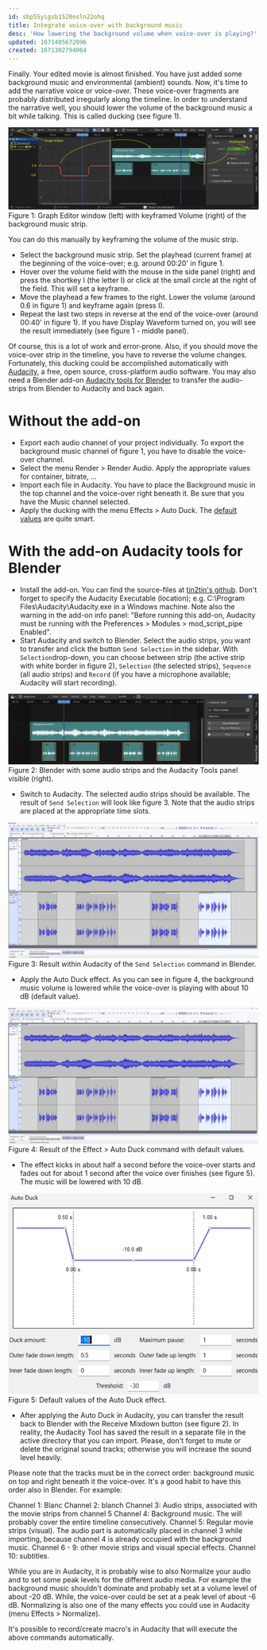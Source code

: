 ```yaml
---
id: sbp55yigsb1520nsln22ohq
title: Integrate voice-over with background music
desc: 'How lowering the background volume when voice-over is playing?'
updated: 1671405672096
created: 1671302794064
---
```

Finally. Your edited movie is almost finished. You have just added some background music and environmental (ambient) sounds. Now, it's time to add the narrative voice or voice-over. These voice-over fragments are probably distributed irregularly along the timeline. In order to understand the narrative well, you should lower the volume of the background music a bit while talking. This is called ducking (see figure 1).

![](/assets/images/vse.audio.svg)
Figure 1: Graph Editor window (left) with keyframed Volume (right) of the background music strip.

You can do this manually by keyframing the volume of the music strip.

- Select the background music strip. Set the playhead (current frame) at the beginning of the voice-over; e.g. around 00:20' in figure 1.
- Hover over the volume field with the mouse in the side panel (right) and press the shortkey I (the letter I) or click at the small circle at the right of the field. This will set a keyframe.
- Move the playhead a few frames to the right. Lower the volume (around 0.6 in figure 1) and keyframe again (press I).
- Repeat the last two steps in reverse at the end of the voice-over (around 00:40' in figure 1). If you have Display Waveform turned on, you will see the result immediately (see figure 1 - middle panel).

Of course, this is a lot of work and error-prone. Also, if you should move the voice-over strip in the timeline, you have to reverse the volume changes. Fortunately, this ducking could be accomplished automatically with [Audacity](https://www.audacityteam.org/), a free, open source, cross-platform audio software. You may also need a Blender add-on [Audacity tools for Blender](https://github.com/tin2tin/audacity_tools_for_blender) to transfer the audio-strips from Blender to Audacity and back again.

# Without the add-on

- Export each audio channel of your project individually. To export the background music channel of figure 1, you have to disable the voice-over channel.
- Select the menu Render > Render Audio. Apply the appropriate values for container, bitrate, ...
- Import each file in Audacity. You have to place the Background music in the top channel and the voice-over right beneath it. Be sure that you have the Music channel selected.
- Apply the ducking with the menu Effects > Auto Duck. The [default values](https://manual.audacityteam.org/man/auto_duck.html) are quite smart.

# With the add-on Audacity tools for Blender

- Install the add-on. You can find the source-files at [tin2tin's github](https://github.com/tin2tin/audacity_tools_for_blender). Don't forget to specify the Audacity Executable (location); e.g. C:\Program Files\Audacity\Audacity.exe in a Windows machine. Note also the warning in the add-on info panel: "Before running this add-on, Audacity must be running with the Preferences > Modules > mod_script_pipe Enabled".
- Start Audacity and switch to Blender. Select the audio strips, you want to transfer and click the button `Send Selection` in the sidebar. With `Selection`drop-down, you can choose between strip (the active strip with white border in figure 2), `Selection` (the selected strips), `Sequence` (all audio strips) and `Record` (if you have a microphone available; Audacity will start recording).

![](/assets/images/vse.audio.addon.png)
Figure 2: Blender with some audio strips and the Audacity Tools panel visible (right).

- Switch to Audacity. The selected audio strips should be available. The result of `Send Selection` will look like figure 3. Note that the audio strips are placed at the appropriate time slots. 

![](/assets/images/vse.audio.audacity1.png)
Figure 3: Result within Audacity of the `Send Selection` command in Blender.

- Apply the Auto Duck effect. As you can see in figure 4, the background music volume is lowered while the voice-over is playing with about 10 dB (default value).

![](/assets/images/vse.audio.audacity1.png)
Figure 4: Result of the Effect > Auto Duck command with default values.

- The effect kicks in about half a second before the voice-over starts and fades out for about 1 second after the voice over finishes (see figure 5). The music will be lowered with 10 dB.

![](/assets/images/vse.audio.audacity3.png)
Figure 5: Default values of the Auto Duck effect.

- After applying the Auto Duck in Audacity, you can transfer the result back to Blender with the Receive Mixdown button (see figure 2). In reality, the Audacity Tool has saved the result in a separate file in the active directory that you can import. Please, don't forget to mute or delete the original sound tracks; otherwise you will increase the sound level heavily.

Please note that the tracks must be in the correct order: background music on top and right beneath it the voice-over. It's a good habit to have this order also in Blender. For example:

Channel 1: Blanc
Channel 2: blanch
Channel 3: Audio strips, associated with the movie strips from channel 5
Channel 4: Background music. The will probably cover the entire timeline consecutively.
Channel 5: Regular movie strips (visual). The audio part is automatically placed in channel 3 while importing, because channel 4 is already occupied with the background music.
Channel 6 - 9: other movie strips and visual special effects.
Channel 10: subtitles.

While you are in Audacity, it is probably wise to also Normalize your audio and to set some peak levels for the different audio media. For example the background music shouldn't dominate and probably set at a volume level of about -20 dB. While, the voice-over could be set at a peak level of about -6 dB. Normalizing is also one of the many effects you could use in Audacity (menu Effects > Normalize).

It's possible to record/create macro's in Audacity that will execute the above commands automatically.
